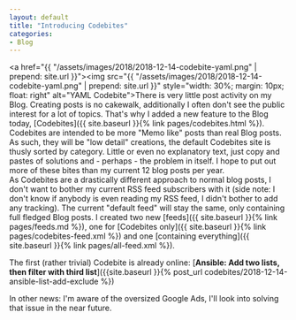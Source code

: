 ```yaml
---
layout: default
title: "Introducing Codebites"
categories:
- Blog
---
```


<a href="{{ "/assets/images/2018/2018-12-14-codebite-yaml.png" | prepend: site.url }}"><img src="{{ "/assets/images/2018/2018-12-14-codebite-yaml.png" | prepend: site.url }}" style="width: 30%; margin: 10px; float: right" alt="YAML Codebite"></a>There is very little post activity on my Blog. Creating posts is no cakewalk, additionally I often don't see the public interest for a lot of topics. That's why I added a new feature to the Blog today, [Codebites]({{ site.baseurl }}{% link pages/codebites.html %}). Codebites are intended to be more "Memo like" posts than real Blog posts. As such, they will be "low detail" creations, the default Codebites site is thusly sorted by category. Little or even no explanatory text, just copy and pastes of solutions and - perhaps - the problem in itself. I hope to put out more of these bites than my current 12 blog posts per year.  
As Codebites are a drastically different approach to normal blog posts, I don't want to bother my current RSS feed subscribers with it (side note: I don't know if anybody is even reading my RSS feed, I didn't bother to add any tracking). The current "default feed" will stay the same, only containing full fledged Blog posts. I created two new [feeds]({{ site.baseurl }}{% link pages/feeds.md %}), one for [Codebites only]({{ site.baseurl }}{% link pages/codebites-feed.xml %}) and one [containing everything]({{ site.baseurl }}{% link pages/all-feed.xml %}).

The first (rather trivial) Codebite is already online: [**Ansible: Add two lists, then filter with third list**]({{site.baseurl }}{% post_url codebites/2018-12-14-ansible-list-add-exclude %})

In other news: I'm aware of the oversized Google Ads, I'll look into solving that issue in the near future.